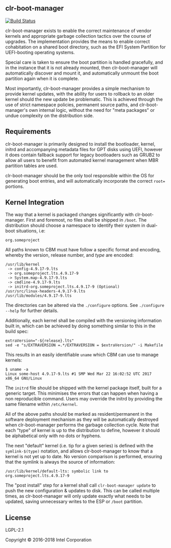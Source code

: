 clr-boot-manager
----------------

[![Build Status](https://travis-ci.org/clearlinux/clr-boot-manager.svg?branch=master)](https://travis-ci.org/clearlinux/clr-boot-manager)


clr-boot-manager  exists  to  enable the correct maintenance of vendor kernels and appropriate garbage collection tactics over the  course  of upgrades.   The  implementation  provides  the  means to enable correct cohabitation on a shared boot directory, such as the EFI System  Partition for UEFI-booting operating systems.

Special  care  is taken to ensure the boot partition is handled gracefully, and in the instance that it is not already mounted, then clr-boot-manager will automatically  discover and mount it, and automatically unmount the boot partition again when it is complete.

Most importantly, clr-boot-manager provides a simple mechanism to provide kernel updates, with the ability for users to rollback to an older kernel should the new update be problematic. This is achieved through the use of strict namespace policies, permanent source paths, and clr-boot-manager's own internal logic, without the need for "meta packages" or undue complexity on the distribution side.

Requirements
------------

clr-boot-manager is primarily designed to install the bootloader, kernel, initrd and accompanying metadata files for GPT disks using UEFI, however it does contain fallback support for legacy bootloaders such as GRUB2 to allow all users to benefit from automated kernel management when MBR partition tables are used.

clr-boot-manager should be the only tool responsible within the OS for generating boot entries, and will automatically incorporate the correct `root=` portions.

Kernel Integration
------------------

The way that a kernel is packaged changes significantly with clr-boot-manager. First and foremost, no files shall be shipped in `/boot`. The distribution should choose a namespace to identify their system in dual-boot situations, i.e:

    org.someproject

All paths known to CBM must have follow a specific format and encoding, whereby
the version, release number, and *type* are encoded:

    /usr/lib/kernel
     -> config-4.9.17-9.lts
     -> org.someproject.lts.4.9.17-9
     -> System.map-4.9.17-9.lts
     -> cmdline-4.9.17-9.lts
     -> initrd-org.someproject.lts.4.9.17-9 (Optional)
    /usr/src/linux-headers-4.9.17-9.lts
    /usr/lib/modules/4.9.17-9.lts

The directories can be altered via the `./configure` options. See `./configure --help` for further details.

Additionally, each kernel shall be compiled with the versioning information built
in, which can be achieved by doing something similar to this in the build spec:

    extraVersion="-${release}.lts"
    sed -e "s/EXTRAVERSION =.*/EXTRAVERSION = $extraVersion/" -i Makefile

This results in an easily identifiable `uname` which CBM can use to manage kernels:


    $ uname -a
    Linux some-host 4.9.17-9.lts #1 SMP Wed Mar 22 16:02:52 UTC 2017 x86_64 GNU/Linux

The `initrd` file should be shipped with the kernel package itself, built for a generic target. This minimises the errors that can happen when having a non reproducible command. Users may override the initrd by providing the same filename within `/etc/kernel`.

All of the above paths should be marked as resident/permanent in the software deployment mechanism as they will be automatically destroyed when clr-boot-manager performs the garbage collection cycle. Note that each "type" of kernel is up to the distribution to define, however it should be alphabetical only with no dots or hyphens.

The next "default" kernel (i.e. tip for a given series) is defined with the `symlink-$(type)` notation, and allows clr-boot-manager to know that a kernel is not yet up to date. No version comparison is performed, ensuring that the symlink is always the source of information:

`/usr/lib/kernel/default-lts: symbolic link to org.someproject.lts.4.9.17-9`

The "post install" step for a kernel shall call `clr-boot-manager update` to push the new configuration & updates to disk. This can be called multiple times, as clr-boot-manager will only update exactly what needs to be updated, saving unnecessary writes to the ESP or `/boot` partition.

License
-------
LGPL-2.1

Copyright © 2016-2018 Intel Corporation
